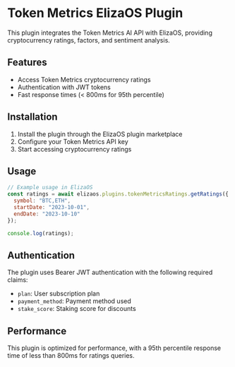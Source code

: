 # Token Metrics ElizaOS Plugin

This plugin integrates the Token Metrics AI API with ElizaOS, providing cryptocurrency ratings, factors, and sentiment analysis.

## Features

- Access Token Metrics cryptocurrency ratings
- Authentication with JWT tokens
- Fast response times (< 800ms for 95th percentile)

## Installation

1. Install the plugin through the ElizaOS plugin marketplace
2. Configure your Token Metrics API key
3. Start accessing cryptocurrency ratings

## Usage

```javascript
// Example usage in ElizaOS
const ratings = await elizaos.plugins.tokenMetricsRatings.getRatings({
  symbol: "BTC,ETH",
  startDate: "2023-10-01",
  endDate: "2023-10-10"
});

console.log(ratings);
```

## Authentication

The plugin uses Bearer JWT authentication with the following required claims:
- `plan`: User subscription plan
- `payment_method`: Payment method used
- `stake_score`: Staking score for discounts

## Performance

This plugin is optimized for performance, with a 95th percentile response time of less than 800ms for ratings queries.
